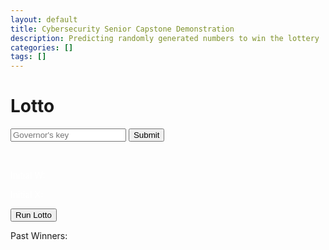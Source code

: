 ```yaml
---
layout: default
title: Cybersecurity Senior Capstone Demonstration
description: Predicting randomly generated numbers to win the lottery
categories: []
tags: []
---
```


# Lotto

<script src='/assets/scripts/md5.js'></script>
<script src='/assets/scripts/weyl.js'></script>
<script>
var gen;
function show_one() {
    var para = document.createElement("p")
    var node = document.createTextNode(gen.nextRand().toString());
    para.appendChild(node);
    document.getElementById("outputs").appendChild(para);
}
function init_lotto() {
    gen = new Weyl();
    gen.init_from_pwd(document.getElementById("pwd").value);
    document.getElementById('w').innerHTML  = "Initial W: " + gen.w.toString();
    document.getElementById('x').innerHTML  = "Initial X: " + gen.x.toString();
    document.getElementById('outputs').innerHTML = '<p>Winning Numbers:</p>'
}
</script>

<form onsubmit="return false;">
<input type="password" id="pwd" placeholder = "Governor's key">
<input type="submit" onClick="init_lotto()">
</form>

<br>

<p id='w' style="color:white;">Initial W: </p>
<p id='x' style="color:white;">Initial X: </p>

<form onsubmit="return false;">
<input type="submit" onClick="show_one()" value='Run Lotto'>
</form>

<p id='last-win'></p>

<p>Past Winners:</p>
<div id='outputs'>
    <!--Winning Numbers Generated Here-->
</div>